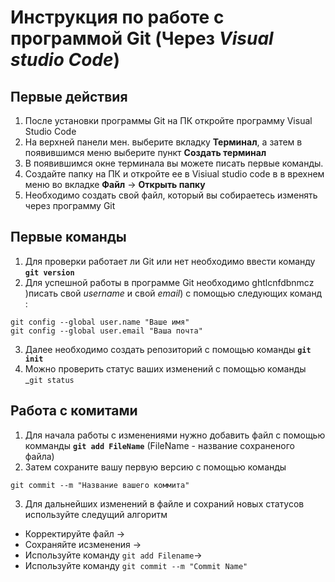 # Инструкция по работе с программой Git (Через *Visual studio Code*)
## Первые действия
1. После установки программы Git на ПК откройте программу Visual Studio Code
2. На верхней панели мен. выберите вкладку __Терминал__, а затем  в появившимся меню выберите пункт __Создать терминал__
3. В появившимся окне терминала вы можете писать первые команды.
4. Создайте папку на ПК и откройте ее в Visiual studio code  в в врехнем меню во вкладке __Файл__  -> __Открыть папку__
5. Необходимо создать свой файл, который вы собираетесь изменять через программу Git
## Первые команды
1. Для проверки работает ли Git или нет необходимо ввести команду __`git version`__ 
2. Для успешной работы в программе Git необходимо ghtlcnfdbnmcz  )писать свой _username_ и свой _email_) с помощью следующих команд : 
```
git config --global user.name "Ваше имя"
git config --global user.email "Ваша почта"
```
3. Далее необходимо создать репозиторий с помощью команды __`git init`__
4. Можно проверить статус ваших изменений с помощью команды _`git status`

## Работа с комитами
1. Для начала работы с изменениями нужно добавить файл с помощью комманды __`git add FileName`__ (FileName - название сохраненого файла)
2. Затем сохраните вашу первую версию с помощью команды 
```
git commit --m "Название вашего коммита"
```
3. Для дальнейших изменений в файле и сохраний новых статусов используйте следущий алгоритм
* Корректируйте файл ->
* Сохраняйте исзменения -> 
* Используйте команду `git add Filename`->
* Используйте команду `git commit --m "Commit Name"`

